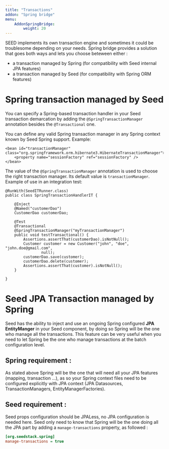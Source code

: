 ```yaml
---
title: "Transactions"
addon: "Spring bridge"
menu:
    AddonSpringBridge:
        weight: 20
---
```


SEED implements its own transaction engine and sometimes it could be troublesome depending on your needs. Spring bridge provides a solution that goes both ways and lets you choose beteween either :
* a transaction managed by Spring (for compatibility with Seed internal JPA features)
* a transaction managed by Seed (for compatibility with Spring ORM features)


# Spring transaction managed by Seed

You can specify a Spring-based transaction handler in your Seed transaction demarcation by adding the
`@SpringTransactionManager` annotation besides the `@Transactional` one.

You can define any valid Spring transaction manager in any Spring context known by Seed Spring support. Example:
		
	<bean id="transactionManager" class="org.springframework.orm.hibernate3.HibernateTransactionManager">
		<property name="sessionFactory" ref="sessionFactory" />
	</bean>

The value of the `@SpringTransactionManager` annotation is used to choose the right transaction manager. Its default
value is `transactionManager`. Example of use in an integration test:

	@RunWith(SeedITRunner.class)
	public class SpringTransactionHandlerIT {
	
		@Inject
		@Named("customerDao")
		CustomerDao customerDao;
	
		@Test
		@Transactional
		@SpringTransactionManager("myTransactionManager")
		public void testTransactional() {
			Assertions.assertThat(customerDao).isNotNull();
			Customer customer = new Customer("john", "doe", "john.doe@gmail.com",
					null);
			customerDao.save(customer);
			customerDao.delete(customer);
			Assertions.assertThat(customer).isNotNull();
		}

	}
	
# Seed JPA Transaction managed by Spring

Seed has the ability to inject and use an ongoing Spring configured **JPA EntityManger**  in your Seed component, by doing so Spring will be the one who manage all the transactions.
This feature can be very useful when you need to let Spring be the one who manage transactions at the batch configuration level.

## Spring requirement :
As stated above Spring will be the one that will need all your JPA features (mapping, transaction ...), as so your Spring context files need to be configured explicitly with JPA context (JPA Datasources, TransactionManagers, EntityManagerFactories).

## Seed requirement :
Seed props configuration should be JPALess, no JPA configuration is needed here.
Seed only need to know that Spring will be the one doing all the JPA part by adding a `manage-transactions` property, as followed :

```ini
[org.seedstack.spring]
manage-transactions = true
